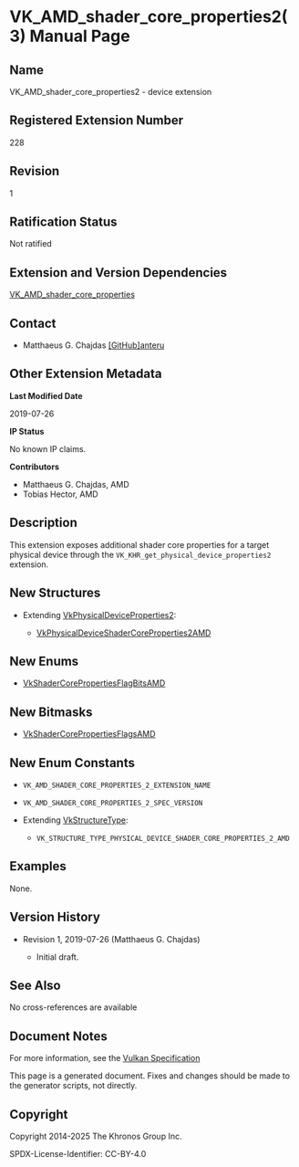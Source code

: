 # VK\_AMD\_shader\_core\_properties2(3) Manual Page

## Name

VK\_AMD\_shader\_core\_properties2 - device extension



## [](#_registered_extension_number)Registered Extension Number

228

## [](#_revision)Revision

1

## [](#_ratification_status)Ratification Status

Not ratified

## [](#_extension_and_version_dependencies)Extension and Version Dependencies

[VK\_AMD\_shader\_core\_properties](https://registry.khronos.org/vulkan/specs/latest/man/html/VK_AMD_shader_core_properties.html)

## [](#_contact)Contact

- Matthaeus G. Chajdas [\[GitHub\]anteru](https://github.com/KhronosGroup/Vulkan-Docs/issues/new?body=%5BVK_AMD_shader_core_properties2%5D%20%40anteru%0A%2AHere%20describe%20the%20issue%20or%20question%20you%20have%20about%20the%20VK_AMD_shader_core_properties2%20extension%2A)

## [](#_other_extension_metadata)Other Extension Metadata

**Last Modified Date**

2019-07-26

**IP Status**

No known IP claims.

**Contributors**

- Matthaeus G. Chajdas, AMD
- Tobias Hector, AMD

## [](#_description)Description

This extension exposes additional shader core properties for a target physical device through the `VK_KHR_get_physical_device_properties2` extension.

## [](#_new_structures)New Structures

- Extending [VkPhysicalDeviceProperties2](https://registry.khronos.org/vulkan/specs/latest/man/html/VkPhysicalDeviceProperties2.html):
  
  - [VkPhysicalDeviceShaderCoreProperties2AMD](https://registry.khronos.org/vulkan/specs/latest/man/html/VkPhysicalDeviceShaderCoreProperties2AMD.html)

## [](#_new_enums)New Enums

- [VkShaderCorePropertiesFlagBitsAMD](https://registry.khronos.org/vulkan/specs/latest/man/html/VkShaderCorePropertiesFlagBitsAMD.html)

## [](#_new_bitmasks)New Bitmasks

- [VkShaderCorePropertiesFlagsAMD](https://registry.khronos.org/vulkan/specs/latest/man/html/VkShaderCorePropertiesFlagsAMD.html)

## [](#_new_enum_constants)New Enum Constants

- `VK_AMD_SHADER_CORE_PROPERTIES_2_EXTENSION_NAME`
- `VK_AMD_SHADER_CORE_PROPERTIES_2_SPEC_VERSION`
- Extending [VkStructureType](https://registry.khronos.org/vulkan/specs/latest/man/html/VkStructureType.html):
  
  - `VK_STRUCTURE_TYPE_PHYSICAL_DEVICE_SHADER_CORE_PROPERTIES_2_AMD`

## [](#_examples)Examples

None.

## [](#_version_history)Version History

- Revision 1, 2019-07-26 (Matthaeus G. Chajdas)
  
  - Initial draft.

## [](#_see_also)See Also

No cross-references are available

## [](#_document_notes)Document Notes

For more information, see the [Vulkan Specification](https://registry.khronos.org/vulkan/specs/latest/html/vkspec.html#VK_AMD_shader_core_properties2)

This page is a generated document. Fixes and changes should be made to the generator scripts, not directly.

## [](#_copyright)Copyright

Copyright 2014-2025 The Khronos Group Inc.

SPDX-License-Identifier: CC-BY-4.0